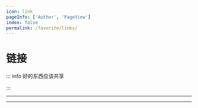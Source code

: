 ```yaml
---
icon: link
pageInfo: ['Author', 'PageView']
index: false
permalink: /favorite/links/
---
```


# 链接

::: info 好的东西应该共享

:::

---

<Catalog base='/favorite/links/' />

---
